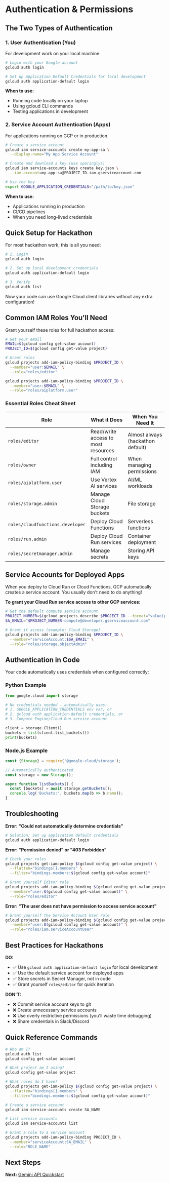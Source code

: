 # Authentication & Permissions

## The Two Types of Authentication

### 1. User Authentication (You)
For development work on your local machine.

```bash
# Login with your Google account
gcloud auth login

# Set up Application Default Credentials for local development
gcloud auth application-default login
```

**When to use:**
- Running code locally on your laptop
- Using gcloud CLI commands
- Testing applications in development

### 2. Service Account Authentication (Apps)
For applications running on GCP or in production.

```bash
# Create a service account
gcloud iam service-accounts create my-app-sa \
  --display-name="My App Service Account"

# Create and download a key (use sparingly!)
gcloud iam service-accounts keys create key.json \
  --iam-account=my-app-sa@PROJECT_ID.iam.gserviceaccount.com

# Use the key
export GOOGLE_APPLICATION_CREDENTIALS="/path/to/key.json"
```

**When to use:**
- Applications running in production
- CI/CD pipelines
- When you need long-lived credentials

## Quick Setup for Hackathon

For most hackathon work, this is all you need:

```bash
# 1. Login
gcloud auth login

# 2. Set up local development credentials
gcloud auth application-default login

# 3. Verify
gcloud auth list
```

Now your code can use Google Cloud client libraries without any extra configuration!

## Common IAM Roles You'll Need

Grant yourself these roles for full hackathon access:

```bash
# Get your email
EMAIL=$(gcloud config get-value account)
PROJECT_ID=$(gcloud config get-value project)

# Grant roles
gcloud projects add-iam-policy-binding $PROJECT_ID \
  --member="user:$EMAIL" \
  --role="roles/editor"

gcloud projects add-iam-policy-binding $PROJECT_ID \
  --member="user:$EMAIL" \
  --role="roles/aiplatform.user"
```

### Essential Roles Cheat Sheet

| Role | What it Does | When You Need It |
|------|--------------|------------------|
| `roles/editor` | Read/write access to most resources | Almost always (hackathon default) |
| `roles/owner` | Full control including IAM | When managing permissions |
| `roles/aiplatform.user` | Use Vertex AI services | AI/ML workloads |
| `roles/storage.admin` | Manage Cloud Storage buckets | File storage |
| `roles/cloudfunctions.developer` | Deploy Cloud Functions | Serverless functions |
| `roles/run.admin` | Deploy Cloud Run services | Container deployment |
| `roles/secretmanager.admin` | Manage secrets | Storing API keys |

## Service Accounts for Deployed Apps

When you deploy to Cloud Run or Cloud Functions, GCP automatically creates a service account. You usually don't need to do anything!

**To grant your Cloud Run service access to other GCP services:**

```bash
# Get the default compute service account
PROJECT_NUMBER=$(gcloud projects describe $PROJECT_ID --format="value(projectNumber)")
SA_EMAIL="$PROJECT_NUMBER-compute@developer.gserviceaccount.com"

# Grant it access (example: Cloud Storage)
gcloud projects add-iam-policy-binding $PROJECT_ID \
  --member="serviceAccount:$SA_EMAIL" \
  --role="roles/storage.objectAdmin"
```

## Authentication in Code

Your code automatically uses credentials when configured correctly:

### Python Example
```python
from google.cloud import storage

# No credentials needed - automatically uses:
# 1. GOOGLE_APPLICATION_CREDENTIALS env var, or
# 2. gcloud auth application-default credentials, or
# 3. Compute Engine/Cloud Run service account

client = storage.Client()
buckets = list(client.list_buckets())
print(buckets)
```

### Node.js Example
```javascript
const {Storage} = require('@google-cloud/storage');

// Automatically authenticated
const storage = new Storage();

async function listBuckets() {
  const [buckets] = await storage.getBuckets();
  console.log('Buckets:', buckets.map(b => b.name));
}
```

## Troubleshooting

**Error: "Could not automatically determine credentials"**
```bash
# Solution: Set up application default credentials
gcloud auth application-default login
```

**Error: "Permission denied" or "403 Forbidden"**
```bash
# Check your roles
gcloud projects get-iam-policy $(gcloud config get-value project) \
  --flatten="bindings[].members" \
  --filter="bindings.members:$(gcloud config get-value account)"

# Grant yourself Editor role
gcloud projects add-iam-policy-binding $(gcloud config get-value project) \
  --member="user:$(gcloud config get-value account)" \
  --role="roles/editor"
```

**Error: "The user does not have permission to access service account"**
```bash
# Grant yourself the Service Account User role
gcloud projects add-iam-policy-binding $(gcloud config get-value project) \
  --member="user:$(gcloud config get-value account)" \
  --role="roles/iam.serviceAccountUser"
```

## Best Practices for Hackathons

**DO:**
- ✅ Use `gcloud auth application-default login` for local development
- ✅ Use the default service account for deployed apps
- ✅ Store secrets in Secret Manager, not in code
- ✅ Grant yourself `roles/editor` for quick iteration

**DON'T:**
- ❌ Commit service account keys to git
- ❌ Create unnecessary service accounts
- ❌ Use overly restrictive permissions (you'll waste time debugging)
- ❌ Share credentials in Slack/Discord

## Quick Reference Commands

```bash
# Who am I?
gcloud auth list
gcloud config get-value account

# What project am I using?
gcloud config get-value project

# What roles do I have?
gcloud projects get-iam-policy $(gcloud config get-value project) \
  --flatten="bindings[].members" \
  --filter="bindings.members:$(gcloud config get-value account)"

# Create a service account
gcloud iam service-accounts create SA_NAME

# List service accounts
gcloud iam service-accounts list

# Grant a role to a service account
gcloud projects add-iam-policy-binding PROJECT_ID \
  --member="serviceAccount:SA_EMAIL" \
  --role="ROLE_NAME"
```

## Next Steps

**Next:** [Gemini API Quickstart](../2_1_Gemini_API_Quickstart/README.md)
